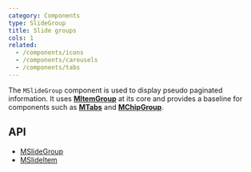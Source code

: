 ```yaml
---
category: Components
type: SlideGroup
title: Slide groups
cols: 1
related:
  - /components/icons
  - /components/carousels
  - /components/tabs
---
```


The `MSlideGroup` component is used to display pseudo paginated information. It uses [**MItemGroup**](/components/item-groups) at its core and provides
a baseline for components such as [**MTabs**](/components/tabs) and [**MChipGroup**](/components/chip-groups).

## API

- [MSlideGroup](/api/MSlideGroup)
- [MSlideItem](/api/MSlideItem)